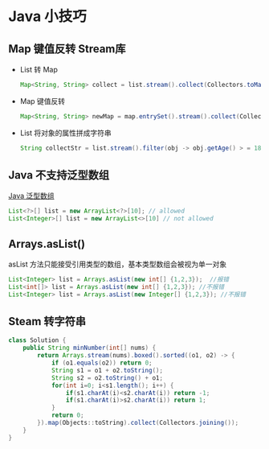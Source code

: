 # Java 小技巧

## Map 键值反转 Stream库

* List 转 Map

  ```java
  Map<String, String> collect = list.stream().collect(Collectors.toMap(obj -> obj.getXXX(), obj -> obj.getYYY()));
  ```
* Map 键值反转

  ```java
  Map<String, String> newMap = map.entrySet().stream().collect(Collectors.toMap(entry -> entry.getValue(), entry -> entry.getKey()));
  ```
* List 将对象的属性拼成字符串

  ```java
  String collectStr = list.stream().filter(obj -> obj.getAge() > = 18).collect(Collectors.joining(","));
  ```

## Java 不支持泛型数组

[Java 泛型数组](https://blog.csdn.net/orzlzro/article/details/7017435)

```java
List<?>[] list = new ArrayList<?>[10]; // allowed
List<Integer>[] list = new ArrayList<>[10] // not allowed
```

## Arrays.asList()

asList 方法只能接受引用类型的数组，基本类型数组会被视为单一对象

```java
List<Integer> list = Arrays.asList(new int[] {1,2,3});  //报错
List<int[]> list = Arrays.asList(new int[] {1,2,3}); //不报错
List<Integer> list = Arrays.asList(new Integer[] {1,2,3}); //不报错
```

## Steam 转字符串

```java
class Solution {  
    public String minNumber(int[] nums) {
        return Arrays.stream(nums).boxed().sorted((o1, o2) -> {
            if (o1.equals(o2)) return 0;
            String s1 = o1 + o2.toString();
            String s2 = o2.toString() + o1;
            for(int i=0; i<s1.length(); i++) {
                if(s1.charAt(i)<s2.charAt(i)) return -1;
                if(s1.charAt(i)>s2.charAt(i)) return 1;
            }
            return 0;
        }).map(Objects::toString).collect(Collectors.joining());
    }
}
```
